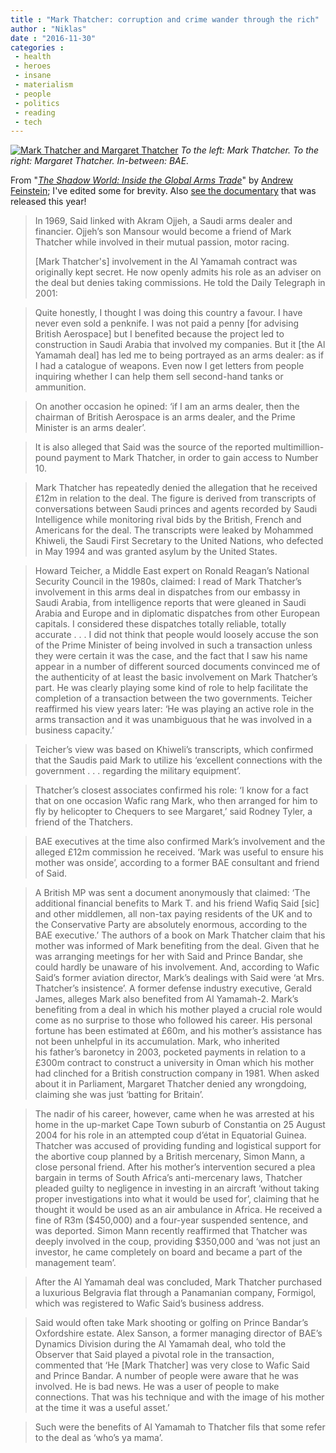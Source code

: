 ```yaml
---
title : "Mark Thatcher: corruption and crime wander through the rich"
author : "Niklas"
date : "2016-11-30"
categories : 
 - health
 - heroes
 - insane
 - materialism
 - people
 - politics
 - reading
 - tech
---
```


[![Mark Thatcher and Margaret Thatcher](https://niklasblog.com/wp-content/2016-11-30_1112_36.jpg)](https://niklasblog.com/wp-content/2016-11-30_1112_36.jpg) _To the left: Mark Thatcher. To the right: Margaret Thatcher. In-between: BAE._

From "_[The Shadow World: Inside the Global Arms Trade](http://www.theshadowworldbook.com/mary-katrantzou/)_" by [Andrew Feinstein](https://en.wikipedia.org/wiki/Andrew_Feinstein); I've edited some for brevity. Also [see the documentary](http://www.theshadowworldbook.com/the-film/) that was released this year!

> In 1969, Said linked with Akram Ojjeh, a Saudi arms dealer and financier. Ojjeh’s son Mansour would become a friend of Mark Thatcher while involved in their mutual passion, motor racing.
> 
> \[Mark Thatcher's\] involvement in the Al Yamamah contract was originally kept secret. He now openly admits his role as an adviser on the deal but denies taking commissions. He told the Daily Telegraph in 2001:

> Quite honestly, I thought I was doing this country a favour. I have never even sold a penknife. I was not paid a penny \[for advising British Aerospace\] but I benefited because the project led to construction in Saudi Arabia that involved my companies. But it \[the Al Yamamah deal\] has led me to being portrayed as an arms dealer: as if I had a catalogue of weapons. Even now I get letters from people inquiring whether I can help them sell second-hand tanks or ammunition.

> On another occasion he opined: ‘if I am an arms dealer, then the chairman of British Aerospace is an arms dealer, and the Prime Minister is an arms dealer’.

> It is also alleged that Said was the source of the reported multimillion-pound payment to Mark Thatcher, in order to gain access to Number 10.

> Mark Thatcher has repeatedly denied the allegation that he received £12m in relation to the deal. The figure is derived from transcripts of conversations between Saudi princes and agents recorded by Saudi Intelligence while monitoring rival bids by the British, French and Americans for the deal. The transcripts were leaked by Mohammed Khiweli, the Saudi First Secretary to the United Nations, who defected in May 1994 and was granted asylum by the United States.

> Howard Teicher, a Middle East expert on Ronald Reagan’s National Security Council in the 1980s, claimed: I read of Mark Thatcher’s involvement in this arms deal in dispatches from our embassy in Saudi Arabia, from intelligence reports that were gleaned in Saudi Arabia and Europe and in diplomatic dispatches from other European capitals. I considered these dispatches totally reliable, totally accurate . . . I did not think that people would loosely accuse the son of the Prime Minister of being involved in such a transaction unless they were certain it was the case, and the fact that I saw his name appear in a number of different sourced documents convinced me of the authenticity of at least the basic involvement on Mark Thatcher’s part. He was clearly playing some kind of role to help facilitate the completion of a transaction between the two governments. Teicher reaffirmed his view years later: ‘He was playing an active role in the arms transaction and it was unambiguous that he was involved in a business capacity.’

> Teicher’s view was based on Khiweli’s transcripts, which confirmed that the Saudis paid Mark to utilize his ‘excellent connections with the government . . . regarding the military equipment’.

> Thatcher’s closest associates confirmed his role: ‘I know for a fact that on one occasion Wafic rang Mark, who then arranged for him to fly by helicopter to Chequers to see Margaret,’ said Rodney Tyler, a friend of the Thatchers.

> BAE executives at the time also confirmed Mark’s involvement and the alleged £12m commission he received. ‘Mark was useful to ensure his mother was onside’, according to a former BAE consultant and friend of Said.

> A British MP was sent a document anonymously that claimed: ‘The additional financial benefits to Mark T. and his friend Wafiq Said \[sic\] and other middlemen, all non-tax paying residents of the UK and to the Conservative Party are absolutely enormous, according to the BAE executive.’ The authors of a book on Mark Thatcher claim that his mother was informed of Mark benefiting from the deal. Given that he was arranging meetings for her with Said and Prince Bandar, she could hardly be unaware of his involvement. And, according to Wafic Said’s former aviation director, Mark’s dealings with Said were ‘at Mrs. Thatcher’s insistence’. A former defense industry executive, Gerald James, alleges Mark also benefited from Al Yamamah-2. Mark’s benefiting from a deal in which his mother played a crucial role would come as no surprise to those who followed his career. His personal fortune has been estimated at £60m, and his mother’s assistance has not been unhelpful in its accumulation. Mark, who inherited his father’s baronetcy in 2003, pocketed payments in relation to a £300m contract to construct a university in Oman which his mother had clinched for a British construction company in 1981. When asked about it in Parliament, Margaret Thatcher denied any wrongdoing, claiming she was just ‘batting for Britain’.

> The nadir of his career, however, came when he was arrested at his home in the up-market Cape Town suburb of Constantia on 25 August 2004 for his role in an attempted coup d’état in Equatorial Guinea. Thatcher was accused of providing funding and logistical support for the abortive coup planned by a British mercenary, Simon Mann, a close personal friend. After his mother’s intervention secured a plea bargain in terms of South Africa’s anti-mercenary laws, Thatcher pleaded guilty to negligence in investing in an aircraft ‘without taking proper investigations into what it would be used for’, claiming that he thought it would be used as an air ambulance in Africa. He received a fine of R3m ($450,000) and a four-year suspended sentence, and was deported. Simon Mann recently reaffirmed that Thatcher was deeply involved in the coup, providing $350,000 and ‘was not just an investor, he came completely on board and became a part of the management team’.

> After the Al Yamamah deal was concluded, Mark Thatcher purchased a luxurious Belgravia flat through a Panamanian company, Formigol, which was registered to Wafic Said’s business address.

> Said would often take Mark shooting or golfing on Prince Bandar’s Oxfordshire estate. Alex Sanson, a former managing director of BAE’s Dynamics Division during the Al Yamamah deal, who told the Observer that Said played a pivotal role in the transaction, commented that ‘He \[Mark Thatcher\] was very close to Wafic Said and Prince Bandar. A number of people were aware that he was involved. He is bad news. He was a user of people to make connections. That was his technique and with the image of his mother at the time it was a useful asset.’

> Such were the benefits of Al Yamamah to Thatcher fils that some refer to the deal as ‘who’s ya mama’.
